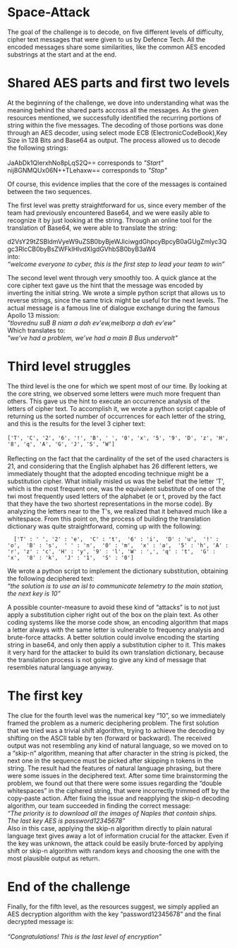 # Space-Attack
The goal of the challenge is to decode, on five different levels of difficulty, cipher text messages that were given to us by Defence Tech. All the encoded messages share some similarities, like the common AES encoded substrings at the start and at the end.


# Shared AES parts and first two levels
At the beginning of the challenge, we dove into understanding what was the meaning behind the shared parts accross all the messages. As the given resources mentioned, we successfully identified the recurring portions of string within the five messages. The decoding of those portions was done through an AES decoder, using select mode ECB (ElectronicCodeBook),Key Size in 128 Bits and Base64 as output.
The process allowed us to decode the following strings:
<br /> <br />
JaAbDk1QlerxhNo8pLqS2Q== corresponds to *"Start"*
<br />
nij8GNMQUx06N++TLehaxw== corresponds to *"Stop"*

Of course, this evidence implies that the core of the messages is contained between the two sequences. 

The first level was pretty straightforward for us, since every member of the team had previously encountered Base64, and we were easily able to recognize it by just looking at the string. Through an online tool for the translation of Base64, we were able to translate the string:
<br />

d2VsY29tZSBldmVyeW9uZSB0byBjeWJlciwgdGhpcyBpcyB0aGUgZmlyc3Qgc3RlcCB0byBsZWFkIHlvdXIgdGVhbSB0byB3aW4
<br /> into: <br />
*“welcome everyone to cyber, this is the first step to lead your team to win”*
<br />


The second level went through very smoothly too. A quick glance at the core cipher text gave us the hint that the message was encoded by inverting the initial string.
We wrote a simple python script that allows us to reverse strings, since the same trick might be useful for the next levels.
The actual message is a famous line of dialogue exchange during the famous Apollo 13 mission:
<br />
*"tlovrednu suB B niam a dah ev'ew,melborp a dah ev'ew"*
<br />
Which translates to:
<br />
*"we’ve had a problem, we’ve had a main B Bus undervolt"*
<br />



# Third level struggles
The third level is the one for which we spent most of our time.
By looking at the core string, we observed some letters were much more frequent than others.
This gave us the hint to execute an occurrence analysis of the letters of cipher text. To accomplish it, we wrote a python script capable of returning us the sorted number of occurrences for each letter of the string, and this is the results for the level 3 cipher text:
<br /><br />
`['T', 'C', '2', '6', '!', 'B', ' ', '0', 'x', '5', '9', 'D', 'z', 'H', '8', 'q', 'A', 'G', 'J', 'S', ‘W’]`
<br /><br />
Reflecting on the fact that the cardinality of the set of the used characters is 21, and considering that the English alphabet has 26 different letters, we immediately thought that the adopted encoding technique might be a substitution cipher. What initially misled us was the belief that the letter ’T’, which is the most frequent one, was the equivalent substitute of one of the twi most frequently used letters of the alphabet (e or t, proved by the fact that they have the two shortest representations in the morse code). By analyzing the letters near to the T's, we realized that it behaved much like a whitespace. From this point on, the process of building the translation dictionary was quite straightforward, coming up with the following:

`   ['T' : ' ',
    '2' : 'e', 
    'C' : 't', 
    '6' : 'i', 
    'D' : 'u', 
    '!' : 'o', 
    'B' : 's', 
    ' ' : 'n', 
    '0' : 'm', 
    'x' : 'a', 
    '5' : 'h',
    'A' : 'r',
    'z' : 'c',
    'H' : 'y',
    '9' : 'l',
    'W' : ',',
    'q' : 't', 
    'G' : 'x', 
    '8' : 'k', 
    'J' : '1', 
    'S' : '0']
`

We wrote a python script to implement the dictionary substitution, obtaining the following deciphered text: <br />
*“the solution is to use an isl to communicate telemetry to the main station, the next key is 10”* <br />

A possible counter-measure to avoid these kind of “attacks” is to not just apply a substitution cipher right out of the box on the plain text. As other coding systems like the morse code show, an encoding algorithm that maps a letter always with the same letter is vulnerable to frequency analysis and brute-force attacks. A better solution could involve encoding the starting string in base64, and only then apply a substitution cipher to it. This makes it very hard for the attacker to build its own translation dictionary, because the translation process is not going to give any kind of message that resembles natural language anyway.


# The first key 
The clue for the fourth level was the numerical key “10”, so we immediately framed the problem as a numeric deciphering problem. The first solution that we tried was a trivial shift algorithm, trying to achieve the decoding by shifting on the ASCII table by ten (forward or backward). The received output was not resembling any kind of natural language, so we moved on to a “skip-n” algorithm, meaning that after character in the string is picked, the next one in the sequence must be picked after skipping n tokens in the string.
The result had the features of natural language phrasing, but there were some issues in the deciphered text. After some time brainstorming the problem, we found out that there were some issues regarding the “double whitespaces” in the ciphered string, that were incorrectly trimmed off by the copy-paste action. After fixing the issue and reapplying the skip-n decoding algorithm, our team succeeded in finding the correct message:
<br />
*“The priority is to download all the images of Naples that contain ships. The last key AES is password12345678”*
<br />
Also in this case, applying the skip-n algorithm directly to plain natural language text gives away a lot of information crucial for the attacker. Even if the key was unknown, the attack could be easily brute-forced by applying shift or skip-n algorithm with random keys and choosing the one with the most plausible output as return.

# End of the challenge
Finally, for the fifth level, as the resources suggest, we simply applied an AES decryption algorithm with the key “password12345678” and the final decrypted message is: <br /> <br />
*“Congratulations! This is the last level of encryption”*




